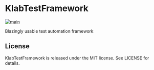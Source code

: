 # KlabTestFramework

[![main](https://github.com/klab365/KlabTestFramework/actions/workflows/ci.yml/badge.svg?branch=main)](https://github.com/klab365/KlabTestFramework/actions/workflows/ci.yml)

Blazingly usable test automation framework

## License

KlabTestFramework is released under the MIT license. See LICENSE for details.
